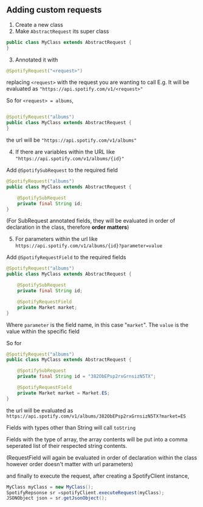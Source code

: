 ## Adding custom requests

1. Create a new class
2. Make `AbstractRequest` its super class

```java
public class MyClass extends AbstractRequest {
}
```

3. Annotated it with

```Java 
@SpotifyRequest("<request>")
```

replacing `<request>` with the request you are wanting to call E.g. It will be evaluated
as `"https://api.spotify.com/v1/<request>"`

So for `<request> = albums`,

```java

@SpotifyRequest("albums")
public class MyClass extends AbstractRequest {
}
```

the url will be `"https://api.spotify.com/v1/albums"`

4. If there are variables within the URL like `"https://api.spotify.com/v1/albums/{id}"`

Add `@SpotifySubRequest` to the required field

```java
@SpotifyRequest("albums")
public class MyClass extends AbstractRequest {

    @SpotifySubRequest
    private final String id;
}
```

(For SubRequest annotated fields, they will be evaluated in order of declaration in the class, therefore **order
matters**)

5. For parameters within the url like `https://api.spotify.com/v1/albums/{id}?parameter=value`

Add `@SpotifyRequestField` to the required fields

```java
@SpotifyRequest("albums")
public class MyClass extends AbstractRequest {

    @SpotifySubRequest
    private final String id;

    @SpotifyRequestField
    private Market market;
}
```

Where `parameter` is the field name, in this case "`market`". The `value` is the value within the specific field

So for

```java
@SpotifyRequest("albums")
public class MyClass extends AbstractRequest {

    @SpotifySubRequest
    private final String id = "382ObEPsp2rxGrnsizN5TX";

    @SpotifyRequestField
    private Market market = Market.ES;
}
```

the url will be evaluated as `https://api.spotify.com/v1/albums/382ObEPsp2rxGrnsizN5TX?market=ES`

Fields with types other than String will call `toString`

Fields with the type of array, the array contents will be put into a comma seperated list of their respected string
contents.

(RequestField will again be evaluated in order of declaration within the class however order doesn't matter with url
parameters)

and finally to execute the request, after creating a SpotifyClient instance,

```java
MyClass myClass = new MyClass();
SpotifyRepsonse sr =spotifyClient.executeRequest(myClass);
JSONObject json = sr.getJsonObject();
```

